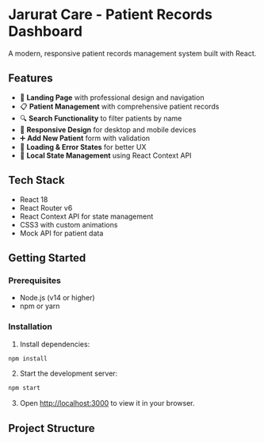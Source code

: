 # Jarurat Care - Patient Records Dashboard

A modern, responsive patient records management system built with React.

## Features

- 🏥 **Landing Page** with professional design and navigation
- 📋 **Patient Management** with comprehensive patient records
- 🔍 **Search Functionality** to filter patients by name
- 📱 **Responsive Design** for desktop and mobile devices
- ➕ **Add New Patient** form with validation
- 🔄 **Loading & Error States** for better UX
- 💾 **Local State Management** using React Context API

## Tech Stack

- React 18
- React Router v6
- React Context API for state management
- CSS3 with custom animations
- Mock API for patient data

## Getting Started

### Prerequisites

- Node.js (v14 or higher)
- npm or yarn

### Installation



1. Install dependencies:
```bash
npm install
```

2. Start the development server:
```bash
npm start
```

3. Open [http://localhost:3000](http://localhost:3000) to view it in your browser.

## Project Structure

